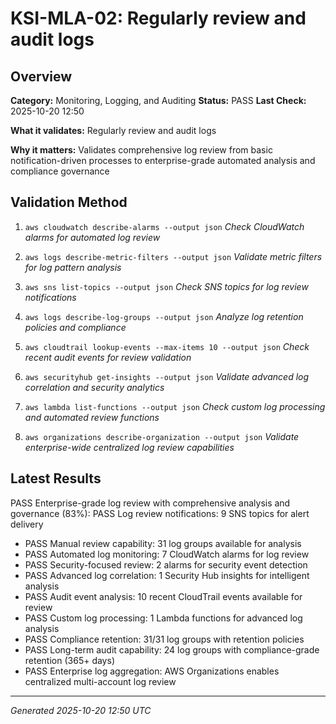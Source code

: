 # KSI-MLA-02: Regularly review and audit logs

## Overview

**Category:** Monitoring, Logging, and Auditing
**Status:** PASS
**Last Check:** 2025-10-20 12:50

**What it validates:** Regularly review and audit logs

**Why it matters:** Validates comprehensive log review from basic notification-driven processes to enterprise-grade automated analysis and compliance governance

## Validation Method

1. `aws cloudwatch describe-alarms --output json`
   *Check CloudWatch alarms for automated log review*

2. `aws logs describe-metric-filters --output json`
   *Validate metric filters for log pattern analysis*

3. `aws sns list-topics --output json`
   *Check SNS topics for log review notifications*

4. `aws logs describe-log-groups --output json`
   *Analyze log retention policies and compliance*

5. `aws cloudtrail lookup-events --max-items 10 --output json`
   *Check recent audit events for review validation*

6. `aws securityhub get-insights --output json`
   *Validate advanced log correlation and security analytics*

7. `aws lambda list-functions --output json`
   *Check custom log processing and automated review functions*

8. `aws organizations describe-organization --output json`
   *Validate enterprise-wide centralized log review capabilities*

## Latest Results

PASS Enterprise-grade log review with comprehensive analysis and governance (83%): PASS Log review notifications: 9 SNS topics for alert delivery
- PASS Manual review capability: 31 log groups available for analysis
- PASS Automated log monitoring: 7 CloudWatch alarms for log review
- PASS Security-focused review: 2 alarms for security event detection
- PASS Advanced log correlation: 1 Security Hub insights for intelligent analysis
- PASS Audit event analysis: 10 recent CloudTrail events available for review
- PASS Custom log processing: 1 Lambda functions for advanced log analysis
- PASS Compliance retention: 31/31 log groups with retention policies
- PASS Long-term audit capability: 24 log groups with compliance-grade retention (365+ days)
- PASS Enterprise log aggregation: AWS Organizations enables centralized multi-account log review

---
*Generated 2025-10-20 12:50 UTC*